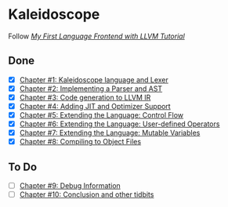 # Kaleidoscope

Follow [*My First Language Frontend with LLVM Tutorial*](https://llvm.org/docs/tutorial/MyFirstLanguageFrontend)

## Done

+ [x] [Chapter \#1: Kaleidoscope language and Lexer](https://llvm.org/docs/tutorial/MyFirstLanguageFrontend/LangImpl01.html)
+ [x] [Chapter \#2: Implementing a Parser and AST](https://llvm.org/docs/tutorial/MyFirstLanguageFrontend/LangImpl02.html)
+ [x] [Chapter \#3: Code generation to LLVM IR](https://llvm.org/docs/tutorial/MyFirstLanguageFrontend/LangImpl03.html)
+ [x] [Chapter \#4: Adding JIT and Optimizer Support](https://llvm.org/docs/tutorial/MyFirstLanguageFrontend/LangImpl04.html)
+ [x] [Chapter \#5: Extending the Language: Control Flow](https://llvm.org/docs/tutorial/MyFirstLanguageFrontend/LangImpl05.html)
+ [x] [Chapter \#6: Extending the Language: User-defined Operators](https://llvm.org/docs/tutorial/MyFirstLanguageFrontend/LangImpl06.html)
+ [x] [Chapter \#7: Extending the Language: Mutable Variables](https://llvm.org/docs/tutorial/MyFirstLanguageFrontend/LangImpl07.html)
+ [x] [Chapter \#8: Compiling to Object Files](https://llvm.org/docs/tutorial/MyFirstLanguageFrontend/LangImpl08.html)

## To Do

+ [ ] [Chapter \#9: Debug Information](https://llvm.org/docs/tutorial/MyFirstLanguageFrontend/LangImpl09.html)
+ [ ] [Chapter \#10: Conclusion and other tidbits](https://llvm.org/docs/tutorial/MyFirstLanguageFrontend/LangImpl10.html)
